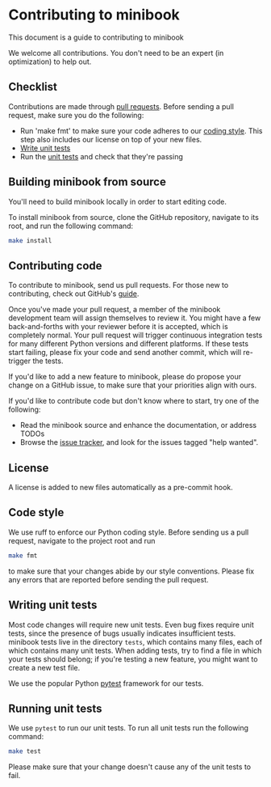 # Contributing to minibook

This document is a guide to contributing to minibook

We welcome all contributions. You don't need to be an expert (in optimization)
to help out.

## Checklist

Contributions are made through
[pull requests](https://help.github.com/articles/using-pull-requests/).
Before sending a pull request, make sure you do the following:

- Run 'make fmt' to make sure your code adheres to our [coding style](#code-style).
  This step also includes our license on top of your new files.
- [Write unit tests](#writing-unit-tests)
- Run the [unit tests](#running-unit-tests) and check that they're passing

## Building minibook from source

You'll need to build minibook locally in order to start editing code.

To install minibook from source, clone the GitHub
repository, navigate to its root, and run the following command:

```bash
make install
```

## Contributing code

To contribute to minibook, send us pull requests.
For those new to contributing, check out GitHub's
[guide](https://help.github.com/articles/using-pull-requests/).

Once you've made your pull request, a member of the minibook
development team will assign themselves to review it. You might have a few
back-and-forths with your reviewer before it is accepted, which is completely normal.
Your pull request will trigger continuous integration tests for many different
Python versions and different platforms. If these tests start failing, please
fix your code and send another commit, which will re-trigger the tests.

If you'd like to add a new feature to minibook, please do propose your
change on a GitHub issue, to make sure that your priorities align with ours.

If you'd like to contribute code but don't know where to start, try one of the
following:

- Read the minibook source and enhance the documentation,
  or address TODOs
- Browse the [issue tracker](https://github.com/tschm/minibook/issues),
  and look for the issues tagged "help wanted".

## License

A license is added to new files automatically as a pre-commit hook.

## Code style

We use ruff to enforce our Python coding style.
Before sending us a pull request, navigate to the project root
and run

```bash
make fmt
```

to make sure that your changes abide by our style conventions. Please fix any
errors that are reported before sending the pull request.

## Writing unit tests

Most code changes will require new unit tests. Even bug fixes require unit tests,
since the presence of bugs usually indicates insufficient tests.
minibook tests live in the directory `tests`,
which contains many files, each of which contains many unit tests.
When adding tests, try to find a file in which your tests should belong;
if you're testing a new feature, you might want to create a new test file.

We use the popular Python [pytest](https://docs.pytest.org/en/) framework for our
tests.

## Running unit tests

We use `pytest` to run our unit tests.
To run all unit tests run the following command:

```bash
make test
```

Please make sure that your change doesn't cause any of the unit tests to fail.
